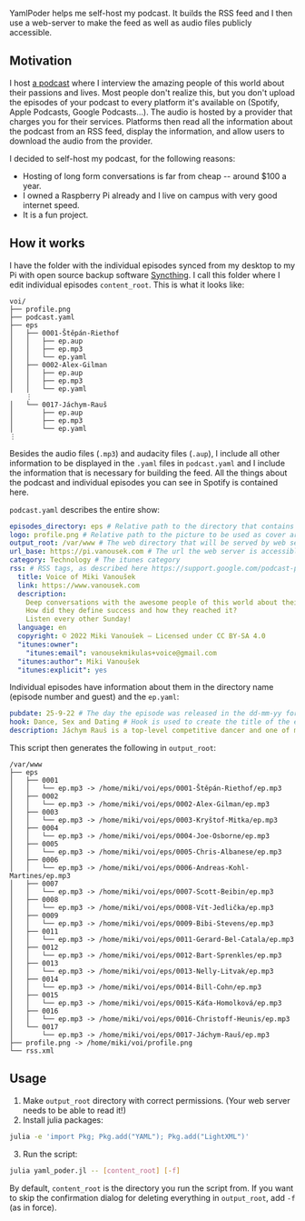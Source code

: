 YamlPoder helps me self-host my podcast.
It builds the RSS feed and I then use a web-server to make the feed as well as audio files publicly accessible. 

## Motivation
I host [a podcast](https://www.vanousek.com) where I interview the amazing people of this world about their passions and lives.
Most people don't realize this, but you don't upload the episodes of your podcast to every platform it's available on (Spotify, Apple Podcasts, Google Podcasts...).
The audio is hosted by a provider that charges you for their services.
Platforms then read all the information about the podcast from an RSS feed, display the information, and allow users to download the audio from the provider.

I decided to self-host my podcast, for the following reasons:
- Hosting of long form conversations is far from cheap -- around $100 a year.
- I owned a Raspberry Pi already and I live on campus with very good internet speed.
- It is a fun project.

## How it works
I have the folder with the individual episodes synced from my desktop to my Pi with open source backup software [Syncthing](https://syncthing.net/).
I call this folder where I edit individual episodes `content_root`.
This is what it looks like:
```
voi/
├── profile.png
├── podcast.yaml
├── eps
│   ├── 0001-Štěpán-Riethof
│   │   ├── ep.aup
│   │   ├── ep.mp3
│   │   └── ep.yaml
│   ├── 0002-Alex-Gilman
│   │   ├── ep.aup
│   │   ├── ep.mp3
│   │   └── ep.yaml
    ⋮
│   └── 0017-Jáchym-Rauš
│       ├── ep.aup
│       ├── ep.mp3
│       └── ep.yaml
⋮
```

Besides the audio files (`.mp3`) and audacity files (`.aup`),
I include all other information to be displayed in the `.yaml` files in `podcast.yaml` and I include the information that is necessary for building the feed.
All the things about the podcast and individual episodes you can see in Spotify is contained here.

`podcast.yaml` describes the entire show:
```yaml
episodes_directory: eps # Relative path to the directory that contains all the episodes
logo: profile.png # Relative path to the picture to be used as cover art for the podcast
output_root: /var/www # The web directory that will be served by web server. 
url_base: https://pi.vanousek.com # The url the web server is accessible on.
category: Technology # The itunes category
rss: # RSS tags, as described here https://support.google.com/podcast-publishers/answer/9889544?hl=en
  title: Voice of Miki Vanoušek
  link: https://www.vanousek.com
  description:
    Deep conversations with the awesome people of this world about their passions and lives.
    How did they define success and how they reached it?
    Listen every other Sunday!
  language: en
  copyright: © 2022 Miki Vanoušek – Licensed under CC BY-SA 4.0
  "itunes:owner":
    "itunes:email": vanousekmikulas+voice@gmail.com
  "itunes:author": Miki Vanoušek
  "itunes:explicit": yes
```

Individual episodes have information about them in the directory name (episode number and guest) and the `ep.yaml`:
```yaml
pubdate: 25-9-22 # The day the episode was released in the dd-mm-yy format
hook: Dance, Sex and Dating # Hook is used to create the title of the episode: `#0017 Jáchym Rauš: Dance, Sex and Dating`
description: Jáchym Rauš is a top-level competitive dancer and one of my dearest friends. Enjoy! # Info about this episode.
```

This script then generates the following in `output_root`:
```
/var/www
├── eps
│   ├── 0001
│   │   └── ep.mp3 -> /home/miki/voi/eps/0001-Štěpán-Riethof/ep.mp3
│   ├── 0002
│   │   └── ep.mp3 -> /home/miki/voi/eps/0002-Alex-Gilman/ep.mp3
│   ├── 0003
│   │   └── ep.mp3 -> /home/miki/voi/eps/0003-Kryštof-Mitka/ep.mp3
│   ├── 0004
│   │   └── ep.mp3 -> /home/miki/voi/eps/0004-Joe-Osborne/ep.mp3
│   ├── 0005
│   │   └── ep.mp3 -> /home/miki/voi/eps/0005-Chris-Albanese/ep.mp3
│   ├── 0006
│   │   └── ep.mp3 -> /home/miki/voi/eps/0006-Andreas-Kohl-Martines/ep.mp3
│   ├── 0007
│   │   └── ep.mp3 -> /home/miki/voi/eps/0007-Scott-Beibin/ep.mp3
│   ├── 0008
│   │   └── ep.mp3 -> /home/miki/voi/eps/0008-Vít-Jedlička/ep.mp3
│   ├── 0009
│   │   └── ep.mp3 -> /home/miki/voi/eps/0009-Bibi-Stevens/ep.mp3
│   ├── 0011
│   │   └── ep.mp3 -> /home/miki/voi/eps/0011-Gerard-Bel-Catala/ep.mp3
│   ├── 0012
│   │   └── ep.mp3 -> /home/miki/voi/eps/0012-Bart-Sprenkles/ep.mp3
│   ├── 0013
│   │   └── ep.mp3 -> /home/miki/voi/eps/0013-Nelly-Litvak/ep.mp3
│   ├── 0014
│   │   └── ep.mp3 -> /home/miki/voi/eps/0014-Bill-Cohn/ep.mp3
│   ├── 0015
│   │   └── ep.mp3 -> /home/miki/voi/eps/0015-Káťa-Homolková/ep.mp3
│   ├── 0016
│   │   └── ep.mp3 -> /home/miki/voi/eps/0016-Christoff-Heunis/ep.mp3
│   └── 0017
│       └── ep.mp3 -> /home/miki/voi/eps/0017-Jáchym-Rauš/ep.mp3
├── profile.png -> /home/miki/voi/profile.png
└── rss.xml
```


## Usage

1. Make `output_root` directory with correct permissions. (Your web server needs to be able to read it!)
2. Install julia packages:
```sh
julia -e 'import Pkg; Pkg.add("YAML"); Pkg.add("LightXML")'
```
3. Run the script:
```sh
julia yaml_poder.jl -- [content_root] [-f]
```
By default, `content_root` is the directory you run the script from.
If you want to skip the confirmation dialog for deleting everything in `output_root`, add `-f` (as in force).